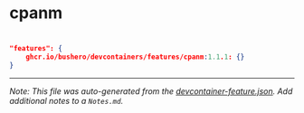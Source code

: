 # cpanm

# 

```json
"features": {
    ghcr.io/bushero/devcontainers/features/cpanm:1.1.1: {}
}
```

---

_Note: This file was auto-generated from the [devcontainer-feature.json](/features/src/cpanm/devcontainer-feature.json). Add additional notes to a `Notes.md`._
